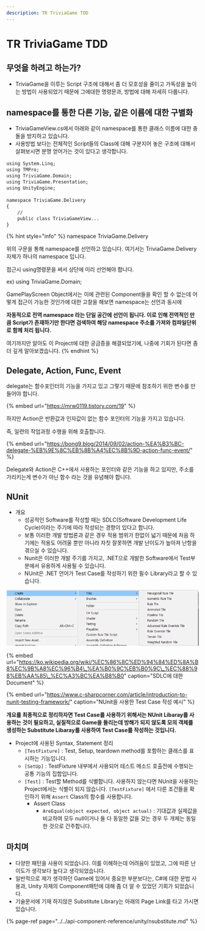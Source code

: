 ```yaml
---
description: TR TriviaGame TDD
---
```


# TR TriviaGame TDD

## 무엇을 하려고 하는가?

* TriviaGame을 이루는 Script 구조에 대해서 좀 더 모호성을 줄이고 가독성을 높이는 방법이 사용되었기 때문에 그에대한 명령문과, 방법에 대해 자세히 다룹니다.

## namespace를 통한 다른 기능, 같은 이름에 대한 구별화

* TriviaGameView.cs에서 아래와 같이 namespace를 통한 클래스 이름에 대한 충돌을 방지하고 있습니다.
* 사용방법 보다는 전체적인 Script들의 Class에 대해 구분지어 놓은 구조에 대해서 살펴보시면 분명 얻어가는 것이 있다고 생각합니다.

```text
using System.Linq;
using TMPro;
using TriviaGame.Domain;
using TriviaGame.Presentation;
using UnityEngine;

namespace TriviaGame.Delivery
{
    // 
    public class TriviaGameView...
}
```

{% hint style="info" %}
namespace TriviaGame.Delivery

위의 구문을 통해 namespace를 선언하고 있습니다. 여기서는 TriviaGame.Delivery 자체가 하나의 namespace 입니다.

접근시 using명령문을 써서 상단에 미리 선언해야 합니다.

ex\) using TriviaGame.Domain;



GamePlayScreen Object에서는 이에 관련된 Component들을 확인 할 수 없는데 어떻게 접근이 가능한 것인가에 대한 고찰을 해보면 namespace는 선언과 동시에 

**자동적으로 전역 namespace 라는 단일 공간에 선언이 됩니다. 이로 인해 전역적인 만큼 Script가 존재하기만 한다면 검색하여 해당 namespace 주소를 가져와 컴파일단위로 함께 처리 됩니다.**

여기까지만 알아도 이 Project에 대한 궁금증을 해결되었기에, 나중에 기회가 된다면 좀 더 깊게 알아보겠습니다.
{% endhint %}

## Delegate, Action, Func, Event

delegate는 함수포인터의 기능을 가지고 있고 그렇기 때문에 참조하기 위한 변수를 만들어야 합니다.

{% embed url="https://mrw0119.tistory.com/19" %}

하지만 Action은 반환값과 인자값이 없는 함수 포인터의 기능을 가지고 있습니다.

즉, 일련의 작업과정 수행을 위해 호출합니다.

{% embed url="https://bong9.blog/2014/09/02/action-%EA%B3%BC-delegate-%EB%9E%8C%EB%8B%A4%EC%8B%9D-action-func-event/" %}

Delegate와 Action은 C++에서 사용하는 포인터와 같은 기능을 하고 있지만, 주소를 가리키는게 변수가 아닌 함수 라는 것을 유념해야 합니다. 

## NUnit

* 개요
  * 성공적인 Software를 작성할 때는 SDLC\(Software Development Life Cycle\)이라는 주기에 따라 작성되는 경향이 있다고 합니다.
  * 보통 이러한 개발 방법론과 같은 경우 적용 범위가 한없이 넓기 때문에 처음 하기에는 적용도 어려울 뿐만 아니라 자칫 잘못하면 개발 난이도가 높아져 난항을 겪으실 수 있습니다.
  * Nunit은 이러한 개발 주기를 가지고, .NET으로 개발한 Software에서 Test부분에서 유용하게 사용될 수 있습니다.
  * NUnit은 .NET 언어가 Test Case를 작성하기 위한 필수 Library라고 할 수 있습니다.

![&#xC18C;&#xD504;&#xD2B8;&#xC6E8;&#xC5B4; &#xAC1C;&#xBC1C; &#xC0DD;&#xBA85; &#xC8FC;&#xAE30;\(SDLC\)](../../.gitbook/assets/image%20%2898%29.png)

{% embed url="https://ko.wikipedia.org/wiki/%EC%86%8C%ED%94%84%ED%8A%B8%EC%9B%A8%EC%96%B4\_%EA%B0%9C%EB%B0%9C\_%EC%88%98%EB%AA%85\_%EC%A3%BC%EA%B8%B0" caption="SDLC에 대한 Document" %}

{% embed url="https://www.c-sharpcorner.com/article/introduction-to-nunit-testing-framework/" caption="NUnit을 사용한 Test Case 작성 예시" %}

**개요를 최종적으로 정리하자면 Test Case를 사용하기 위해서는 NUnit Libaray를 사용하는 것이 필요하고, 실질적으로 Game을 돌리는데 방해가 되지 않도록 모의 객체를 생성하는 Substitute Libaray를 사용하여 Test Case를 작성하는 것입니다.**

* Project에 사용된 Syntax, Statement 정리
  * `[TestFixture]` : Test, Setup, teardown method를 포함하는 클래스를 표시하는 기능입니다.
  * `[SetUp]` : TestFixture 내부에서 사용되어 테스트 메소드 호출전에 수행되는 공통 기능의 집합입니다.
  * `[Test]` : Test할 Method를 식별합니다. 사용하지 않는다면 NUnit을 사용하는 Project에서는 식별이 되지 않습니다. `[TestFixture]` 에서 다른 조건들을 확인하기 위해 `Assert` Class의 함수를 사용합니다.
    * Assert Class
      * `AreEqual(object expected, object actual)` : 기대값과 실제값을 비교하여 모두 null이거나 둘 다 동일한 값을 갖는 경우 두 개체는 동일한 것으로 간주합니다.

## 마치며

* 다양한 패턴을 사용이 되었습니다. 이를 이해하는데 어려움이 있었고, 그에 따른 난이도가 생각보다 높다고 생각되었습니다.
* 일반적으로 제가 생각하던 Game에 있어서 중요한 부분보다는, C\#에 대한 문법 사용과, Unity 자체의 Component패턴에 대해 좀 더 알 수 있었던 기회가 되었습니다.
* 기술문서에 기재 하지않은 Substitute Library는 아래의 Page Link를 타고 가시면 있습니다.

{% page-ref page="../../api-component-reference/unity/nsubstitute.md" %}


